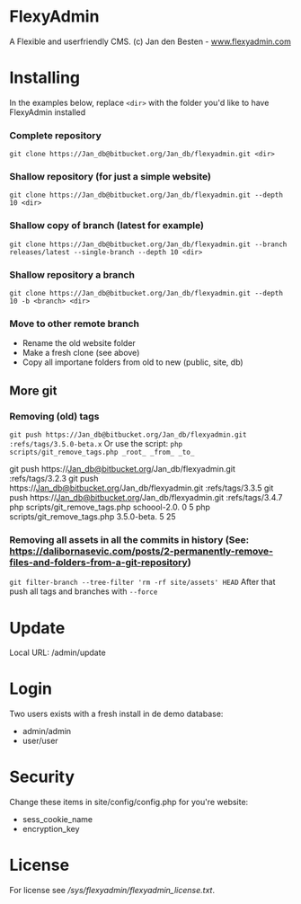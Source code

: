 # FlexyAdmin

A Flexible and userfriendly CMS.
(c) Jan den Besten - www.flexyadmin.com

# Installing

In the examples below, replace `<dir>` with the folder you'd like to have FlexyAdmin installed

### Complete repository

`git clone https://Jan_db@bitbucket.org/Jan_db/flexyadmin.git <dir>`

### Shallow repository (for just a simple website)

`git clone https://Jan_db@bitbucket.org/Jan_db/flexyadmin.git --depth 10 <dir>`

### Shallow copy of branch (latest for example)

`git clone https://Jan_db@bitbucket.org/Jan_db/flexyadmin.git --branch releases/latest --single-branch --depth 10 <dir>`
    
### Shallow repository a branch

`git clone https://Jan_db@bitbucket.org/Jan_db/flexyadmin.git --depth 10 -b <branch> <dir>`

### Move to other remote branch

- Rename the old website folder
- Make a fresh clone (see above)
- Copy all importane folders from old to new (public, site, db) 
  
## More git

### Removing (old) tags

`git push https://Jan_db@bitbucket.org/Jan_db/flexyadmin.git :refs/tags/3.5.0-beta.x`
Or use the script: `php scripts/git_remove_tags.php _root_ _from_ _to_`

git push https://Jan_db@bitbucket.org/Jan_db/flexyadmin.git :refs/tags/3.2.3
git push https://Jan_db@bitbucket.org/Jan_db/flexyadmin.git :refs/tags/3.3.5
git push https://Jan_db@bitbucket.org/Jan_db/flexyadmin.git :refs/tags/3.4.7
php scripts/git_remove_tags.php schoool-2.0. 0 5
php scripts/git_remove_tags.php 3.5.0-beta. 5 25
 
### Removing all assets in all the commits in history (See: https://dalibornasevic.com/posts/2-permanently-remove-files-and-folders-from-a-git-repository)

`git filter-branch --tree-filter 'rm -rf site/assets' HEAD`
After that push all tags and branches with `--force`

# Update

Local URL: /admin/update

# Login

Two users exists with a fresh install in de demo database:

- admin/admin
- user/user

# Security

Change these items in site/config/config.php for you're website:
- sess_cookie_name
- encryption_key


# License

For license see */sys/flexyadmin/flexyadmin_license.txt*.
